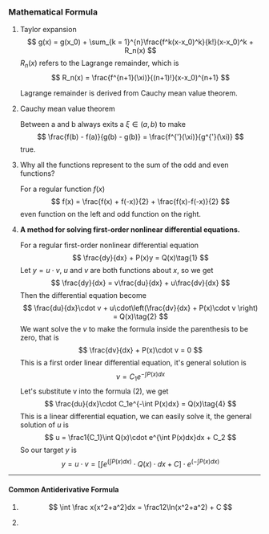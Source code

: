 ### **Mathematical Formula**

1. Taylor expansion
   $$
   g(x) = g(x_0) + \sum_{k = 1}^{n}\frac{f^k(x-x_0)^k}{k!}(x-x_0)^k + R_n(x)
   $$
   $R_n(x)$ refers to the Lagrange remainder, which is
   $$
   R_n(x) = \frac{f^{n+1}(\xi)}{(n+1)!}(x-x_0)^{n+1}
   $$
   
   Lagrange remainder is derived from Cauchy mean value theorem.
   
2. Cauchy mean value theorem

   Between a and b always exits a $\xi\in(a,b)$ to make
   $$
   \frac{f(b) - f(a)}{g(b) - g(b)} = \frac{f^{'}(\xi)}{g^{'}(\xi)}
   $$
   true.
   
3. Why all the functions represent to the sum of the odd and even functions?

   For a regular function $f(x)$
   $$
   f(x) = \frac{f(x) + f(-x)}{2} + \frac{f(x)-f(-x)}{2}
   $$
   even function on the left and odd function on the right.
   
4. **A method for solving first-order nonlinear differential equations.**

   For a regular first-order nonlinear differential equation
   $$
   \frac{dy}{dx} + P(x)y = Q(x)\tag{1}
   $$
   Let $y = u\cdot v$, $u$ and $v$ are both functions about $x$, so we get
   $$
   \frac{dy}{dx} = v\frac{du}{dx} + u\frac{dv}{dx}
   $$
   Then the differential equation become
   $$
   \frac{du}{dx}\cdot v + u\cdot\left(\frac{dv}{dx} + P(x)\cdot v \right) = Q(x)\tag{2}
   $$
   We want solve the $v$ to make the formula inside the parenthesis to be zero, that is
   $$
   \frac{dv}{dx} + P(x)\cdot v = 0
   $$
   This is a first order linear differential equation, it's general solution is
   $$
   v = C_1e^{-\int P(x)dx}\tag{3}
   $$
   Let's substitute v into the formula (2), we get
   $$
   \frac{du}{dx}\cdot C_1e^{-\int P(x)dx} = Q(x)\tag{4}
   $$
   This is a linear differential equation, we can easily solve it, the general solution of $u$ is
   $$
   u = \frac1{C_1}\int Q(x)\cdot e^{\int P(x)dx}dx + C_2
   $$
   So our target $y$ is
   $$
   y = u\cdot v = \left[\int e^{(\int P(x)dx)}\cdot Q(x)\cdot dx + C \right]\cdot e^{(-\int P(x)dx)}
   $$
   



---

#### **Common Antiderivative Formula**

1. $$
   \int \frac x{x^2+a^2}dx = \frac12\ln(x^2+a^2) + C
   $$

2. 